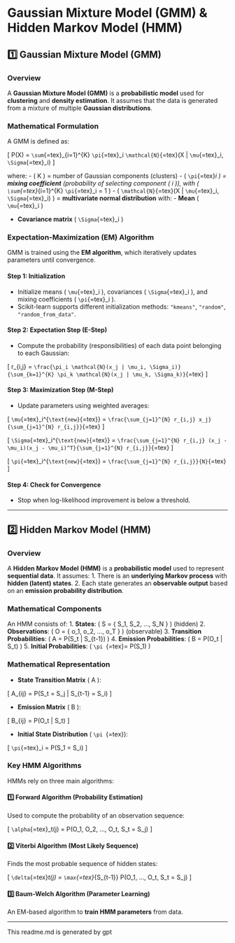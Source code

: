 **Gaussian Mixture Model (GMM) & Hidden Markov Model (HMM)**
============================================================

**1️⃣ Gaussian Mixture Model (GMM)**
------------------------------------

### **Overview**

A **Gaussian Mixture Model (GMM)** is a **probabilistic model** used for
**clustering** and **density estimation**. It assumes that the data is
generated from a mixture of multiple **Gaussian distributions**.

### **Mathematical Formulation**

A GMM is defined as:

\[ P(X) = `\sum`{=tex}\_{i=1}\^{K} `\pi`{=tex}\_i `\mathcal{N}`{=tex}(X
\| `\mu`{=tex}\_i, `\Sigma`{=tex}\_i) \]

where: - ( K ) = number of Gaussian components (clusters) - (
`\pi`{=tex}*i ) = **mixing coefficient** (probability of selecting
component ( i )), with ( `\sum`{=tex}*{i=1}\^{K} `\pi`{=tex}\_i = 1 ) -
( `\mathcal{N}`{=tex}(X \| `\mu`{=tex}\_i, `\Sigma`{=tex}\_i) ) =
**multivariate normal distribution** with: - **Mean** ( `\mu`{=tex}\_i )
- **Covariance matrix** ( `\Sigma`{=tex}\_i )

### **Expectation-Maximization (EM) Algorithm**

GMM is trained using the **EM algorithm**, which iteratively updates
parameters until convergence.

#### **Step 1: Initialization**

-   Initialize means ( `\mu`{=tex}\_i ), covariances ( `\Sigma`{=tex}\_i
    ), and mixing coefficients ( `\pi`{=tex}\_i ).
-   Scikit-learn supports different initialization methods: `"kmeans"`,
    `"random"`, `"random_from_data"`.

#### **Step 2: Expectation Step (E-Step)**

-   Compute the probability (responsibilities) of each data point
    belonging to each Gaussian:

\[ r\_{i,j} =
`\frac{\pi_i \mathcal{N}(x_j | \mu_i, \Sigma_i)}{\sum_{k=1}^{K} \pi_k \mathcal{N}(x_j | \mu_k, \Sigma_k)}`{=tex}
\]

#### **Step 3: Maximization Step (M-Step)**

-   Update parameters using weighted averages:

\[ `\mu`{=tex}\_i\^{`\text{new}`{=tex}} =
`\frac{\sum_{j=1}^{N} r_{i,j} x_j}{\sum_{j=1}^{N} r_{i,j}}`{=tex} \]

\[ `\Sigma`{=tex}\_i\^{`\text{new}`{=tex}} =
`\frac{\sum_{j=1}^{N} r_{i,j} (x_j - \mu_i)(x_j - \mu_i)^T}{\sum_{j=1}^{N} r_{i,j}}`{=tex}
\]

\[ `\pi`{=tex}\_i\^{`\text{new}`{=tex}} =
`\frac{\sum_{j=1}^{N} r_{i,j}}{N}`{=tex} \]

#### **Step 4: Check for Convergence**

-   Stop when log-likelihood improvement is below a threshold.

------------------------------------------------------------------------

**2️⃣ Hidden Markov Model (HMM)**
---------------------------------

### **Overview**

A **Hidden Markov Model (HMM)** is a **probabilistic model** used to
represent **sequential data**. It assumes: 1. There is an **underlying
Markov process** with **hidden (latent) states**. 2. Each state
generates an **observable output** based on an **emission probability
distribution**.

### **Mathematical Components**

An HMM consists of: 1. **States**: ( S = { S\_1, S\_2, ..., S\_N } )
(hidden) 2. **Observations**: ( O = { o\_1, o\_2, ..., o\_T } )
(observable) 3. **Transition Probabilities**: ( A = P(S\_t \| S\_{t-1})
) 4. **Emission Probabilities**: ( B = P(O\_t \| S\_t) ) 5. **Initial
Probabilities**: ( `\pi `{=tex}= P(S\_1) )

### **Mathematical Representation**

-   **State Transition Matrix** ( A ):

\[ A\_{ij} = P(S\_t = S\_j \| S\_{t-1} = S\_i) \]

-   **Emission Matrix** ( B ):

\[ B\_{ij} = P(O\_t \| S\_t) \]

-   **Initial State Distribution** ( `\pi `{=tex}):

\[ `\pi`{=tex}\_i = P(S\_1 = S\_i) \]

### **Key HMM Algorithms**

HMMs rely on three main algorithms:

#### **1️⃣ Forward Algorithm (Probability Estimation)**

Used to compute the probability of an observation sequence:

\[ `\alpha`{=tex}\_t(j) = P(O\_1, O\_2, ..., O\_t, S\_t = S\_j) \]

#### **2️⃣ Viterbi Algorithm (Most Likely Sequence)**

Finds the most probable sequence of hidden states:

\[ `\delta`{=tex}*t(j) = `\max`{=tex}*{S\_{t-1}} P(O\_1, ..., O\_t, S\_t
= S\_j) \]

#### **3️⃣ Baum-Welch Algorithm (Parameter Learning)**

An EM-based algorithm to **train HMM parameters** from data.

------------------------------------------------------------------------

This readme.md is generated by gpt
